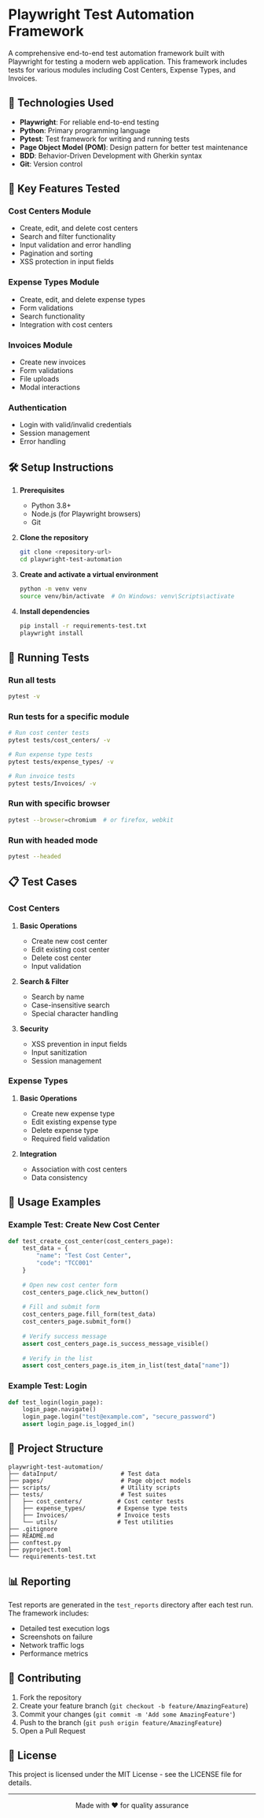 # Playwright Test Automation Framework

A comprehensive end-to-end test automation framework built with Playwright for testing a modern web application. This framework includes tests for various modules including Cost Centers, Expense Types, and Invoices.

## 🚀 Technologies Used

- **Playwright**: For reliable end-to-end testing
- **Python**: Primary programming language
- **Pytest**: Test framework for writing and running tests
- **Page Object Model (POM)**: Design pattern for better test maintenance
- **BDD**: Behavior-Driven Development with Gherkin syntax
- **Git**: Version control

## 🧪 Key Features Tested

### Cost Centers Module
- Create, edit, and delete cost centers
- Search and filter functionality
- Input validation and error handling
- Pagination and sorting
- XSS protection in input fields

### Expense Types Module
- Create, edit, and delete expense types
- Form validations
- Search functionality
- Integration with cost centers

### Invoices Module
- Create new invoices
- Form validations
- File uploads
- Modal interactions

### Authentication
- Login with valid/invalid credentials
- Session management
- Error handling

## 🛠️ Setup Instructions

1. **Prerequisites**
   - Python 3.8+
   - Node.js (for Playwright browsers)
   - Git

2. **Clone the repository**
   ```bash
   git clone <repository-url>
   cd playwright-test-automation
   ```

3. **Create and activate a virtual environment**
   ```bash
   python -m venv venv
   source venv/bin/activate  # On Windows: venv\Scripts\activate
   ```

4. **Install dependencies**
   ```bash
   pip install -r requirements-test.txt
   playwright install
   ```

## 🚦 Running Tests

### Run all tests
```bash
pytest -v
```

### Run tests for a specific module
```bash
# Run cost center tests
pytest tests/cost_centers/ -v

# Run expense type tests
pytest tests/expense_types/ -v

# Run invoice tests
pytest tests/Invoices/ -v
```

### Run with specific browser
```bash
pytest --browser=chromium  # or firefox, webkit
```

### Run with headed mode
```bash
pytest --headed
```

## 📋 Test Cases

### Cost Centers
1. **Basic Operations**
   - Create new cost center
   - Edit existing cost center
   - Delete cost center
   - Input validation

2. **Search & Filter**
   - Search by name
   - Case-insensitive search
   - Special character handling

3. **Security**
   - XSS prevention in input fields
   - Input sanitization
   - Session management

### Expense Types
1. **Basic Operations**
   - Create new expense type
   - Edit existing expense type
   - Delete expense type
   - Required field validation

2. **Integration**
   - Association with cost centers
   - Data consistency

## 📝 Usage Examples

### Example Test: Create New Cost Center
```python
def test_create_cost_center(cost_centers_page):
    test_data = {
        "name": "Test Cost Center",
        "code": "TCC001"
    }
    
    # Open new cost center form
    cost_centers_page.click_new_button()
    
    # Fill and submit form
    cost_centers_page.fill_form(test_data)
    cost_centers_page.submit_form()
    
    # Verify success message
    assert cost_centers_page.is_success_message_visible()
    
    # Verify in the list
    assert cost_centers_page.is_item_in_list(test_data["name"])
```

### Example Test: Login
```python
def test_login(login_page):
    login_page.navigate()
    login_page.login("test@example.com", "secure_password")
    assert login_page.is_logged_in()
```

## 📂 Project Structure

```
playwright-test-automation/
├── dataInput/                  # Test data
├── pages/                      # Page object models
├── scripts/                    # Utility scripts
├── tests/                      # Test suites
│   ├── cost_centers/          # Cost center tests
│   ├── expense_types/         # Expense type tests
│   ├── Invoices/              # Invoice tests
│   └── utils/                 # Test utilities
├── .gitignore
├── README.md
├── conftest.py
├── pyproject.toml
└── requirements-test.txt
```

## 📊 Reporting

Test reports are generated in the `test_reports` directory after each test run. The framework includes:
- Detailed test execution logs
- Screenshots on failure
- Network traffic logs
- Performance metrics

## 🤝 Contributing

1. Fork the repository
2. Create your feature branch (`git checkout -b feature/AmazingFeature`)
3. Commit your changes (`git commit -m 'Add some AmazingFeature'`)
4. Push to the branch (`git push origin feature/AmazingFeature`)
5. Open a Pull Request

## 📄 License

This project is licensed under the MIT License - see the LICENSE file for details.

---

<div align="center">
  Made with ❤️ for quality assurance
</div>
